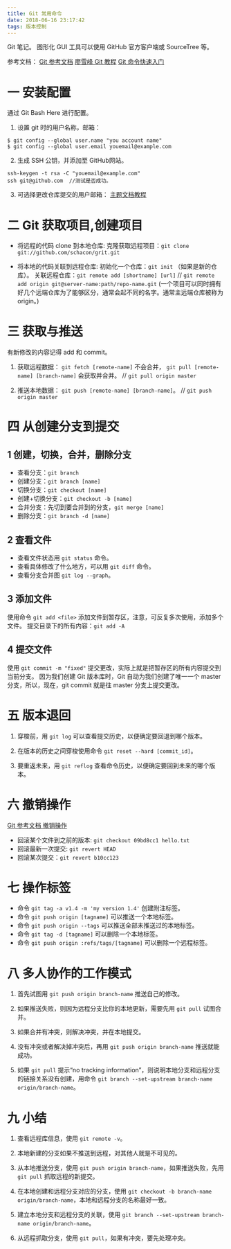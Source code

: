 ```yaml
---
title: Git 常用命令
date: 2018-06-16 23:17:42
tags: 版本控制
---
```

Git 笔记。
图形化 GUI 工具可以使用 GitHub 官方客户端或 SourceTree 等。

参考文档：
[Git 参考文档](https://git-scm.com/book/zh/v2/%E8%B5%B7%E6%AD%A5-%E5%88%9D%E6%AC%A1%E8%BF%90%E8%A1%8C-Git-%E5%89%8D%E7%9A%84%E9%85%8D%E7%BD%AE) 
[廖雪峰 Git 教程](https://www.liaoxuefeng.com/wiki/0013739516305929606dd18361248578c67b8067c8c017b000) 
[Git 命令快速入门](http://blog.jobbole.com/102957/)

# 一 安装配置
通过 Git Bash Here 进行配置。
1. 设置 git 时的用户名称，邮箱：
```
$ git config --global user.name "you account name"
$ git config --global user.email youemail@example.com
```

2. 生成 SSH 公钥，并添加至 GitHub网站。
```
ssh-keygen -t rsa -C "youemail@example.com"
ssh git@github.com  //测试是否成功。
```
3. 可选择更改仓库提交的用户邮箱：
[主题文档教程](https://help.github.com/articles/setting-your-commit-email-address-in-git/)

# 二 Git 获取项目,创建项目
- 将远程的代码 clone 到本地仓库:
克隆获取远程项目：`git clone git://github.com/schacon/grit.git`

- 将本地的代码关联到远程仓库:
初始化一个仓库：`git init` （如果是新的仓库）。
关联远程仓库：`git remote add [shortname] [url]`
// `git remote add origin git@server-name:path/repo-name.git`
(一个项目可以同时拥有好几个远端仓库为了能够区分，通常会起不同的名字。通常主远端仓库被称为origin。)

# 三 获取与推送
有新修改的内容记得 add 和 commit。

1. 获取远程数据：
`git fetch [remote-name]` 不会合并，
`git pull [remote-name] [branch-name]` 会获取并合并。 // `git pull origin master`

2. 推送本地数据：
`git push [remote-name] [branch-name]`。  // `git push origin master`

# 四 从创建分支到提交
## 1 创建，切换，合并，删除分支
- 查看分支：`git branch`
- 创建分支：`git branch [name]`
- 切换分支：`git checkout [name]`
- 创建+切换分支：`git checkout -b [name]`
- 合并分支：先切到要合并到的分支，`git merge [name]`
- 删除分支：`git branch -d [name]`

## 2 查看文件
- 查看文件状态用 `git status` 命令。
- 查看具体修改了什么地方，可以用 `git diff` 命令。
- 查看分支合并图 `git log --graph`。

## 3 添加文件
使用命令 `git add <file>` 添加文件到暂存区，注意，可反复多次使用，添加多个文件。
提交目录下的所有内容：`git add -A`

## 4 提交文件
使用 `git commit -m "fixed"` 提交更改，实际上就是把暂存区的所有内容提交到当前分支。
因为我们创建 Git 版本库时，Git 自动为我们创建了唯一一个 master 分支，所以，现在，git commit 就是往 master 分支上提交更改。

# 五 版本退回
1. 穿梭前，用 `git log` 可以查看提交历史，以便确定要回退到哪个版本。

2. 在版本的历史之间穿梭使用命令 `git reset --hard [commit_id]`。

3. 要重返未来，用 `git reflog` 查看命令历史，以便确定要回到未来的哪个版本。

# 六 撤销操作
[Git 参考文档 撤销操作](https://git-scm.com/book/zh/v1/Git-%E5%9F%BA%E7%A1%80-%E6%92%A4%E6%B6%88%E6%93%8D%E4%BD%9C)

- 回滚某个文件到之前的版本: `git checkout 09bd8cc1 hello.txt`
- 回滚最新一次提交: `git revert HEAD`
- 回滚某次提交：`git revert b10cc123`

# 七 操作标签
- 命令 `git tag -a v1.4 -m 'my version 1.4'` 创建附注标签。
- 命令 `git push origin [tagname]` 可以推送一个本地标签。
- 命令 `git push origin --tags` 可以推送全部未推送过的本地标签。
- 命令 `git tag -d [tagname]` 可以删除一个本地标签。
- 命令 `git push origin :refs/tags/[tagname]` 可以删除一个远程标签。

# 八 多人协作的工作模式
1. 首先试图用 `git push origin branch-name` 推送自己的修改。

2. 如果推送失败，则因为远程分支比你的本地更新，需要先用 `git pull` 试图合并。

3. 如果合并有冲突，则解决冲突，并在本地提交。

4. 没有冲突或者解决掉冲突后，再用 `git push origin branch-name` 推送就能成功。

5. 如果 `git pull` 提示“no tracking information”，则说明本地分支和远程分支的链接关系没有创建，用命令 `git branch --set-upstream branch-name origin/branch-name`。

# 九 小结
1. 查看远程库信息，使用 `git remote -v`。

2. 本地新建的分支如果不推送到远程，对其他人就是不可见的。

3. 从本地推送分支，使用 `git push origin branch-name`，如果推送失败，先用 `git pull` 抓取远程的新提交。

4. 在本地创建和远程分支对应的分支，使用 `git checkout -b branch-name origin/branch-name`，本地和远程分支的名称最好一致。

5. 建立本地分支和远程分支的关联，使用 `git branch --set-upstream branch-name origin/branch-name`。

6. 从远程抓取分支，使用 `git pull`，如果有冲突，要先处理冲突。